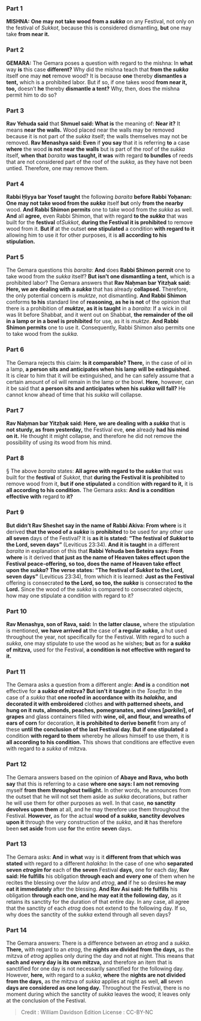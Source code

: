 
### Part 1
<strong>MISHNA:</strong> <b>One may not take wood from a <i>sukka</i></b> on any Festival, not only on the festival of <i>Sukkot</i>, because this is considered dismantling, <b>but</b> one may take <b>from near it.</b>

### Part 2
<strong>GEMARA:</strong> The Gemara poses a question with regard to the mishna: In <b>what</b> way <b>is</b> this case <b>different?</b> Why did the mishna teach that <b>from the <i>sukka</i></b> itself one may <b>not</b> remove wood? It is because <b>one</b> thereby <b>dismantles a tent,</b> which is a prohibited labor. But if so, if one takes wood <b>from near it, too,</b> doesn’t <b>he</b> thereby <b>dismantle a tent?</b> Why, then, does the mishna permit him to do so?

### Part 3
<b>Rav Yehuda said</b> that <b>Shmuel said: What is</b> the meaning of: <b>Near it?</b> It means <b>near the walls.</b> Wood placed near the walls may be removed because it is not part of the <i>sukka</i> itself; the walls themselves may not be removed. <b>Rav Menashya said: Even</b> if <b>you say</b> that it is referring <b>to</b> a case <b>where</b> the wood <b>is not near the walls</b> but is part of the roof of the <i>sukka</i> itself, <b>when that</b> <i>baraita</i> <b>was taught, it was</b> with regard <b>to bundles</b> of reeds that are not considered part of the roof of the <i>sukka</i>, as they have not been untied. Therefore, one may remove them.

### Part 4
<b>Rabbi Ḥiyya bar Yosef taught</b> the following <i>baraita</i> <b>before Rabbi Yoḥanan: One may not take wood from the <i>sukka</i></b> itself <b>but</b> only <b>from the nearby</b> wood. <b>And Rabbi Shimon permits</b> one to take wood from the <i>sukka</i> as well. <b>And</b> all <b>agree,</b> even Rabbi Shimon, that with regard <b>to the <i>sukka</i></b> that was built for the <b>festival</b> of<i>Sukkot</i>, <b>during the Festival it is prohibited</b> to remove wood from it. <b>But if</b> at the outset <b>one stipulated</b> a condition <b>with regard to it</b> allowing him to use it for other purposes, it is <b>all according to his stipulation.</b>

### Part 5
The Gemara questions this <i>baraita</i>: <b>And</b> does <b>Rabbi Shimon permit</b> one to take wood from the <i>sukka</i> itself? <b>But isn’t one dismantling a tent,</b> which is a prohibited labor? The Gemara answers that <b>Rav Naḥman bar Yitzḥak said: Here, we are dealing with a <i>sukka</i></b> that has already <b>collapsed.</b> Therefore, the only potential concern is <i>muktze</i>, not dismantling. <b>And Rabbi Shimon</b> conforms <b>to his</b> standard line of <b>reasoning, as he is not</b> of the opinion that there is a prohibition of <b><i>muktze</i>, as it is taught</b> in a <i>baraita</i>: If a wick in oil was lit before Shabbat, and it went out on Shabbat, <b>the remainder of the oil in a lamp or in a bowl is prohibited</b> for use, as it is <i>muktze</i>. <b>And Rabbi Shimon permits</b> one to use it. Consequently, Rabbi Shimon also permits one to take wood from the <i>sukka</i>.

### Part 6
The Gemara rejects this claim: <b>Is it comparable? There,</b> in the case of oil in a lamp, <b>a person sits and anticipates when his lamp will be extinguished.</b> It is clear to him that it will be extinguished, and he can safely assume that a certain amount of oil will remain in the lamp or the bowl. <b>Here,</b> however, can it be said that <b>a person sits and anticipates when his <i>sukka</i> will fall?</b> He cannot know ahead of time that his <i>sukka</i> will collapse.

### Part 7
<b>Rav Naḥman bar Yitzḥak said: Here, we are dealing with a <i>sukka</i></b> that is <b>not sturdy, as from yesterday,</b> the Festival eve, <b>one</b> already <b>had his mind on it.</b> He thought it might collapse, and therefore he did not remove the possibility of using its wood from his mind.

### Part 8
§ The above <i>baraita</i> states: <b>All agree with regard to the <i>sukka</i></b> that was built for the <b>festival</b> of <i>Sukkot</i>, that <b>during the Festival it is prohibited</b> to remove wood from it, <b>but if one stipulated</b> a condition <b>with regard to it,</b> it is <b>all according to his condition.</b> The Gemara asks: <b>And is a condition effective with</b> regard to <b>it?</b>

### Part 9
<b>But didn’t Rav Sheshet say in the name of Rabbi Akiva: From where</b> is it derived <b>that the wood of a <i>sukka</i></b> is <b>prohibited</b> to be used for any other use <b>all seven</b> days of the Festival? It is <b>as it is stated: “The festival of <i>Sukkot</i> to the Lord, seven days”</b> (Leviticus 23:34). <b>And it is taught</b> in a different <i>baraita</i> in explanation of this that <b>Rabbi Yehuda ben Beteira says: From where</b> is it derived <b>that just as the name of Heaven takes effect upon the Festival peace-offering, so too, does the name of Heaven take effect upon the <i>sukka</i>? The verse states: “The festival of <i>Sukkot</i> to the Lord, seven days”</b> (Leviticus 23:34), from which it is learned: <b>Just as the Festival</b> offering is consecrated <b>to the Lord, so too, the <i>sukka</i></b> is consecrated <b>to the Lord.</b> Since the wood of the <i>sukka</i> is compared to consecrated objects, how may one stipulate a condition with regard to it?

### Part 10
<b>Rav Menashya, son of Rava, said:</b> In <b>the latter clause,</b> where the stipulation is mentioned, <b>we have arrived at</b> the case of <b>a regular <i>sukka</i>,</b> a hut used throughout the year, not specifically for the Festival. With regard to such a <i>sukka</i>, one may stipulate to use the wood as he wishes; <b>but</b> as for <b>a <i>sukka</i> of mitzva,</b> used for the Festival, <b>a condition is not effective with regard to it.</b>

### Part 11
The Gemara asks a question from a different angle: <b>And is</b> a condition <b>not</b> effective for <b>a <i>sukka</i> of mitzva? But isn’t it taught</b> in the <i>Tosefta</i>: In the case of a <i>sukka</i> that <b>one roofed in accordance with its <i>halakha</i>, and decorated it with embroidered</b> clothes <b>and with patterned sheets, and hung on it nuts, almonds, peaches, pomegranates, and vines [<i>parkilei</i>], of grapes</b> and glass containers filled with <b>wine, oil, and flour, and wreaths of ears of corn</b> for decoration, <b>it is prohibited to derive benefit</b> from any of these <b>until the conclusion of the last Festival day. But if one stipulated</b> a condition <b>with regard to them</b> whereby he allows himself to use them, it is <b>all according to his condition.</b> This shows that conditions are effective even with regard to a <i>sukka</i> of mitzva.

### Part 12
The Gemara answers based on the opinion of <b>Abaye and Rava, who both say</b> that this is referring to a case <b>where one says: I am not removing</b> myself <b>from them throughout twilight.</b> In other words, he announces from the outset that he will not set them aside as <i>sukka</i> decorations, but rather he will use them for other purposes as well. In that case, <b>no sanctity devolves upon them</b> at all, and he may therefore use them throughout the Festival. <b>However,</b> as for the actual <b>wood of a <i>sukka</i>, sanctity devolves upon it</b> through the very construction of the <i>sukka</i>, and <b>it</b> has therefore been <b>set aside</b> from use <b>for</b> the entire <b>seven</b> days.

### Part 13
The Gemara asks: <b>And</b> in <b>what</b> way is it <b>different from that which was stated</b> with regard to a different <i>halakha</i>: In the case of one who <b>separated seven <i>etrogim</i> for</b> each of <b>the seven</b> Festival <b>days,</b> one for each day, <b>Rav said: He fulfills</b> his obligation <b>through each and every one</b> of them when he recites the blessing over the <i>lulav</i> and <i>etrog</i>, <b>and</b> if he so desires <b>he may eat it immediately</b> after the blessing. <b>And Rav Asi said: He fulfills</b> his obligation <b>through each one, and he may eat it the following day,</b> as it retains its sanctity for the duration of that entire day. In any case, all agree that the sanctity of each <i>etrog</i> does not extend to the following day. If so, why does the sanctity of the <i>sukka</i> extend through all seven days?

### Part 14
The Gemara answers: There is a difference between an <i>etrog</i> and a <i>sukka</i>. <b>There,</b> with regard to an <i>etrog</i>, the <b>nights are divided from the days,</b> as the mitzva of <i>etrog</i> applies only during the day and not at night. This means that <b>each and every day is its own mitzva,</b> and therefore an item that is sanctified for one day is not necessarily sanctified for the following day. However, <b>here,</b> with regard to a <i>sukka</i>, <b>where</b> the <b>nights are not divided from the days,</b> as the mitzva of <i>sukka</i> applies at night as well, <b>all</b> seven <b>days are considered as one long day.</b> Throughout the Festival, there is no moment during which the sanctity of <i>sukka</i> leaves the wood; it leaves only at the conclusion of the Festival.

>Credit : William Davidson Edition
>License : CC-BY-NC